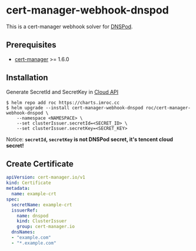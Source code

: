 # cert-manager-webhook-dnspod

This is a cert-manager webhook solver for [DNSPod](https://www.dnspod.cn).

## Prerequisites

* [cert-manager](https://github.com/jetstack/cert-manager) >= 1.6.0

## Installation

Generate SecretId and SecretKey in [Cloud API](https://console.cloud.tencent.com/cam/capi)

```console
$ helm repo add roc https://charts.imroc.cc
$ helm upgrade --install cert-manager-webhook-dnspod roc/cert-manager-webhook-dnspod \
    --namespace <NAMESPACE> \
    --set clusterIssuer.secretId=<SECRET_ID> \
    --set clusterIssuer.secretKey=<SECRET_KEY> 
```

Notice: **`secretId`, `secretKey` is not DNSPod secret, it's tencent cloud secret!**

## Create Certificate

```yaml
apiVersion: cert-manager.io/v1
kind: Certificate
metadata:
  name: example-crt
spec:
  secretName: example-crt
  issuerRef:
    name: dnspod
    kind: ClusterIssuer
    group: cert-manager.io
  dnsNames:
  - "example.com"
  - "*.example.com"
```